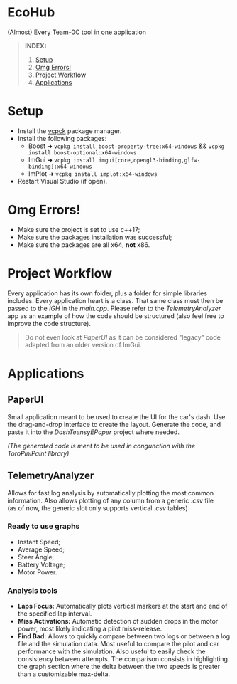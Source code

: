 # EcoHub
(Almost) Every Team-0C tool in one application
> **INDEX:**
> 1. [Setup](https://github.com/TeamZeroC/EcoHub#setup)
> 2. [Omg Errors!](https://github.com/TeamZeroC/EcoHub#omg-errors)
> 3. [Project Workflow](https://github.com/TeamZeroC/EcoHub#project-workflow)
> 4. [Applications](https://github.com/TeamZeroC/EcoHub#applications)

# Setup
- Install the [vcpck](https://vcpkg.io/en/) package manager.
- Install the following packages:
  - Boost ➜ ```vcpkg install boost-property-tree:x64-windows``` && ```vcpkg install boost-optional:x64-windows```
  - ImGui ➜ ```vcpkg install imgui[core,opengl3-binding,glfw-binding]:x64-windows```
  - ImPlot ➜ ```vcpkg install implot:x64-windows```
- Restart Visual Studio (if open).

# Omg Errors!
- Make sure the project is set to use c++17;
- Make sure the packages installation was successful;
- Make sure the packages are all x64, **not** x86.

# Project Workflow
Every application has its own folder, plus a folder for simple libraries includes.
Every application heart is a class. That same class must then be passed to the *IGH* in the *main.cpp*.
Please refer to the *TelemetryAnalyzer* app as an example of how the code should be structured (also feel free to improve the code structure).
> Do not even look at *PaperUI* as it can be considered "legacy" code adapted from an older version of ImGui.

# Applications
## PaperUI
Small application meant to be used to create the UI for the car's dash.
Use the drag-and-drop interface to create the layout. Generate the code, and paste it into the *DashTeensyEPaper* project where needed.

*(The generated code is ment to be used in congunction with the ToroPiniPaint library)*
## TelemetryAnalyzer
Allows for fast log analysis by automatically plotting the most common information. Also allows plotting of any column from a generic *.csv* file <br /> (as of now, the generic slot only supports vertical *.csv* tables)
### Ready to use graphs
- Instant Speed;
- Average Speed;
- Steer Angle;
- Battery Voltage;
- Motor Power.
### Analysis tools
- **Laps Focus:** Automatically plots vertical markers at the start and end of the specified lap interval.
- **Miss Activations:** Automatic detection of sudden drops in the motor power, most likely indicating a pilot miss-release.
- **Find Bad:** Allows to quickly compare between two logs or between a log file and the simulation data. Most useful to compare the pilot and car performance with the simulation. Also useful to easily check the consistency between attempts.
The comparison consists in highlighting the graph section where the delta between the two speeds is greater than a customizable max-delta.
